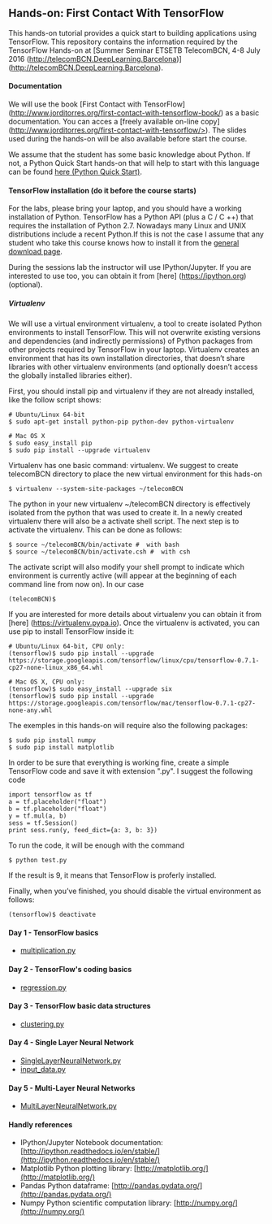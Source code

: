
## Hands-on: First Contact With TensorFlow
This hands-on tutorial provides a quick start to building applications using TensorFlow. This repository contains the information required by the TensorFlow Hands-on at [Summer Seminar ETSETB TelecomBCN, 4-8 July 2016 (http://telecomBCN.DeepLearning.Barcelona)] (http://telecomBCN.DeepLearning.Barcelona).


#### Documentation

We will use the book [First Contact with TensorFlow] (http://www.jorditorres.org/first-contact-with-tensorflow-book/) 
as a basic documentation. You can acces a [freely available on-line copy] (http://www.jorditorres.org/first-contact-with-tensorflow/>). The slides used during the hands-on will be also available before start the course.

We assume that the student has some basic knowledge about Python. If not, a Python Quick Start hands-on that will help to start with this language can be found [here (Python Quick Start)](http://www.jorditorres.org/teaching-activity/hands-on-1-python-quick-start/).


#### TensorFlow installation (do it before the course starts)
For the labs, please bring your laptop, and you should have a working installation of Python. TensorFlow has a Python API (plus a C / C ++) that requires the installation of Python 2.7. Nowadays many Linux and UNIX distributions include a recent Python.If this is not the case I assume that any student who take this course knows how to install it from the [general download page]( https://www.python.org/downloads/). 

During the sessions lab the instructor will use IPython/Jupyter. If you are interested to use too, you can obtain it from [here] (https://ipython.org) (optional).

##### Virtualenv
We will use a virtual environment virtualenv, a tool to create isolated Python environments to install TensorFlow. This will not overwrite existing versions and dependencies (and indirectly permissions) of Python packages from other projects required by TensorFlow in your laptop.  Virtualenv creates an environment that has its own installation directories, that doesn’t share libraries with other virtualenv environments (and optionally doesn’t access the globally installed libraries either).

First, you should install pip and virtualenv if they are not already installed, like the follow script shows:
```
# Ubuntu/Linux 64-bit
$ sudo apt-get install python-pip python-dev python-virtualenv 

# Mac OS X 
$ sudo easy_install pip
$ sudo pip install --upgrade virtualenv
```
Virtualenv has one basic command: virtualenv. We suggest to create telecomBCN directory to place the new virtual environment for this hads-on

```
$ virtualenv --system-site-packages ~/telecomBCN
```

The python in your new virtualenv ~/telecomBCN directory is effectively isolated from the python that was used to create it. In a newly created virtualenv there will also be a activate shell script. The next step is to activate the virtualenv. This can be done as follows:

```
$ source ~/telecomBCN/bin/activate #  with bash 
$ source ~/telecomBCN/bin/activate.csh #  with csh
```
The activate script will also modify your shell prompt to indicate which environment is currently active (will appear at the beginning of each command line from now on). In our case
```
(telecomBCN)$
```
If you are interested for more details about virtualenv you can obtain it from [here] (https://virtualenv.pypa.io).
Once the virtualenv is activated, you can use pip to install TensorFlow inside it:

```
# Ubuntu/Linux 64-bit, CPU only:
(tensorflow)$ sudo pip install --upgrade https://storage.googleapis.com/tensorflow/linux/cpu/tensorflow-0.7.1-cp27-none-linux_x86_64.whl 

# Mac OS X, CPU only:
(tensorflow)$ sudo easy_install --upgrade six
(tensorflow)$ sudo pip install --upgrade https://storage.googleapis.com/tensorflow/mac/tensorflow-0.7.1-cp27-none-any.whl
```

The exemples in this hands-on will require also the following packages: 

```
$ sudo pip install numpy
$ sudo pip install matplotlib
```

In order to be sure that everything is working fine, create a simple TensorFlow code and save it with extension ".py". I suggest the following code

```
import tensorflow as tf
a = tf.placeholder("float")
b = tf.placeholder("float")
y = tf.mul(a, b)
sess = tf.Session()
print sess.run(y, feed_dict={a: 3, b: 3})
```
To run the code, it will be enough with the command 

```
$ python test.py
```
If the result is 9, it means that TensorFlow is proferly installed.

Finally, when you’ve finished, you should disable the virtual environment as follows:

```
(tensorflow)$ deactivate
```

#### Day 1 - TensorFlow basics

- [multiplication.py](https://github.com/jorditorresBCN/FirstContactWithTensorFlow/blob/master/multiplicacion.py) 

#### Day 2 - TensorFlow's coding basics

- [regression.py](https://github.com/jorditorresBCN/FirstContactWithTensorFlow/blob/master/regression.py) 

#### Day 3 - TensorFlow basic data structures

- [clustering.py](https://github.com/jorditorresBCN/FirstContactWithTensorFlow/blob/master/clustering.py) 

#### Day 4 - Single Layer Neural Network

- [SingleLayerNeuralNetwork.py](https://github.com/jorditorresBCN/FirstContactWithTensorFlow/blob/master/SingleLayerNeuralNetwork.py)
- [input_data.py](https://github.com/jorditorresBCN/FirstContactWithTensorFlow/blob/master/input_data.py)

#### Day 5 - Multi-Layer Neural Networks

- [MultiLayerNeuralNetwork.py](https://github.com/jorditorresBCN/FirstContactWithTensorFlow/blob/master/MultiLayerNeuralNetworks.py)

#### Handly references

- IPython/Jupyter Notebook documentation: [http://ipython.readthedocs.io/en/stable/](http://ipython.readthedocs.io/en/stable/)
- Matplotlib Python plotting library: [http://matplotlib.org/](http://matplotlib.org/)
- Pandas Python dataframe: [http://pandas.pydata.org/](http://pandas.pydata.org/)
- Numpy Python scientific computation library: [http://numpy.org/](http://numpy.org/)

